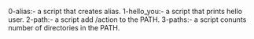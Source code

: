 0-alias:- a script that creates alias.
1-hello_you:- a script that prints hello user.
2-path:- a script add /action to the PATH.
3-paths:- a script conunts number of directories in the PATH.

